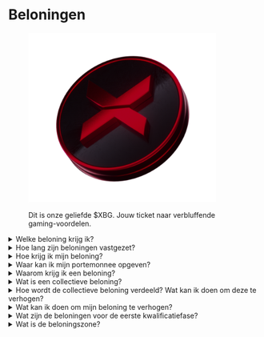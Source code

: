 # Beloningen

<figure><img src="../../.gitbook/assets/XBG_Coin_new.png" alt="" width="375"><figcaption><p>Dit is onze geliefde $XBG. Jouw ticket naar verbluffende gaming-voordelen.</p></figcaption></figure>

<details>

<summary>Welke beloning krijg ik?</summary>

Op basis van je puntentotaal en de behaalde collectieve doelen, ontvang je een individuele beloning in $XBG-tokens, evenals een collectieve beloning in $XBG-tokens. Alle beloningen zijn [vastgezet](rewards-test.md#hoe-lang-zijn-beloningen-vastgezet).

![](../../.gitbook/assets/Rewards.png)

</details>

<details>

<summary>Hoe lang zijn beloningen vastgezet?</summary>

</details>

<details>

<summary>Hoe krijg ik mijn beloning?</summary>

Aan het einde van de kwalificatieronde of het seizoen worden de beloningen naar de door jou opgegeven portemonnee gestuurd, op basis van je uiteindelijke rangschikking nadat de wedstrijd is afgelopen. Let op: alle beloningen zijn [vastgezet](rewards-test.md#hoe-lang-zijn-beloningen-vastgezet).

</details>

<details>

<summary>Waar kan ik mijn portemonnee opgeven?</summary>

</details>

<details>

<summary>Waarom krijg ik een beloning?</summary>

We belonen je als blijk van waardering voor je actieve deelname en bijdrage aan de groei van de XBorg-community en voor het promoten van onze $XBG-token.

</details>

<details>

<summary>Wat is een collectieve beloning?</summary>

Een collectieve beloning is een blijk van waardering voor de gezamenlijke inspanning van de deelnemers, waarbij beloningen worden verhoogd bij het behalen van mijlpaalniveaus tijdens het seizoen. Afhankelijk van je eindrangschikking aan het einde van het seizoen, ontvang je een extra beloning uit de collectieve pool.

</details>

<details>

<summary>Hoe wordt de collectieve beloning verdeeld? Wat kan ik doen om deze te verhogen?</summary>

De verdeling van de collectieve beloning wordt bepaald door je rangschikking en kan gezamenlijk worden verhoogd door het behalen van collectieve mijlpalen of het voltooien van flitsacties. Voor meer informatie, raadpleeg de [regels](rules-test.md).

</details>

<details>

<summary>Wat kan ik doen om mijn beloning te verhogen?</summary>

De beste manier om je beloning te maximaliseren is door consistentie te combineren met viraliteit. Hoe groter je bereik, hoe hoger je zult stijgen op het leaderboard.

</details>

<details>

<summary>Wat zijn de beloningen voor de eerste kwalificatiefase?</summary>

In de eerste kwalificatiefase bedragen de totale beloningen maximaal 100k XBG, waarvan een deel gekoppeld is aan het succesvol behalen van collectieve doelen.

</details>

<details>

<summary>Wat is de beloningszone?</summary>

</details>
